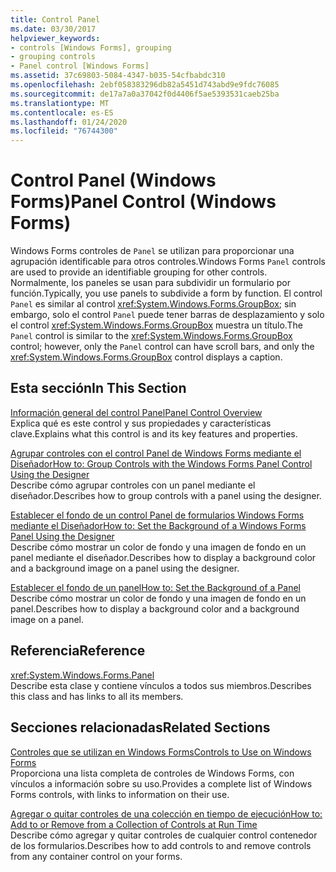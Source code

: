 ```yaml
---
title: Control Panel
ms.date: 03/30/2017
helpviewer_keywords:
- controls [Windows Forms], grouping
- grouping controls
- Panel control [Windows Forms]
ms.assetid: 37c69803-5084-4347-b035-54cfbabdc310
ms.openlocfilehash: 2ebf058383296db82a5451d743abd9e9fdc76085
ms.sourcegitcommit: de17a7a0a37042f0d4406f5ae5393531caeb25ba
ms.translationtype: MT
ms.contentlocale: es-ES
ms.lasthandoff: 01/24/2020
ms.locfileid: "76744300"
---
```

# <a name="panel-control-windows-forms"></a><span data-ttu-id="0042d-102">Control Panel (Windows Forms)</span><span class="sxs-lookup"><span data-stu-id="0042d-102">Panel Control (Windows Forms)</span></span>
<span data-ttu-id="0042d-103">Windows Forms controles de `Panel` se utilizan para proporcionar una agrupación identificable para otros controles.</span><span class="sxs-lookup"><span data-stu-id="0042d-103">Windows Forms `Panel` controls are used to provide an identifiable grouping for other controls.</span></span> <span data-ttu-id="0042d-104">Normalmente, los paneles se usan para subdividir un formulario por función.</span><span class="sxs-lookup"><span data-stu-id="0042d-104">Typically, you use panels to subdivide a form by function.</span></span> <span data-ttu-id="0042d-105">El control `Panel` es similar al control <xref:System.Windows.Forms.GroupBox>; sin embargo, solo el control `Panel` puede tener barras de desplazamiento y solo el control <xref:System.Windows.Forms.GroupBox> muestra un título.</span><span class="sxs-lookup"><span data-stu-id="0042d-105">The `Panel` control is similar to the <xref:System.Windows.Forms.GroupBox> control; however, only the `Panel` control can have scroll bars, and only the <xref:System.Windows.Forms.GroupBox> control displays a caption.</span></span>  
  
## <a name="in-this-section"></a><span data-ttu-id="0042d-106">Esta sección</span><span class="sxs-lookup"><span data-stu-id="0042d-106">In This Section</span></span>  
 [<span data-ttu-id="0042d-107">Información general del control Panel</span><span class="sxs-lookup"><span data-stu-id="0042d-107">Panel Control Overview</span></span>](panel-control-overview-windows-forms.md)  
 <span data-ttu-id="0042d-108">Explica qué es este control y sus propiedades y características clave.</span><span class="sxs-lookup"><span data-stu-id="0042d-108">Explains what this control is and its key features and properties.</span></span>  
  
 [<span data-ttu-id="0042d-109">Agrupar controles con el control Panel de Windows Forms mediante el Diseñador</span><span class="sxs-lookup"><span data-stu-id="0042d-109">How to: Group Controls with the Windows Forms Panel Control Using the Designer</span></span>](group-controls-with-wf-panel-control-using-the-designer.md)  
 <span data-ttu-id="0042d-110">Describe cómo agrupar controles con un panel mediante el diseñador.</span><span class="sxs-lookup"><span data-stu-id="0042d-110">Describes how to group controls with a panel using the designer.</span></span>  
  
 [<span data-ttu-id="0042d-111">Establecer el fondo de un control Panel de formularios Windows Forms mediante el Diseñador</span><span class="sxs-lookup"><span data-stu-id="0042d-111">How to: Set the Background of a Windows Forms Panel Using the Designer</span></span>](how-to-set-the-background-of-a-windows-forms-panel-using-the-designer.md)  
 <span data-ttu-id="0042d-112">Describe cómo mostrar un color de fondo y una imagen de fondo en un panel mediante el diseñador.</span><span class="sxs-lookup"><span data-stu-id="0042d-112">Describes how to display a background color and a background image on a panel using the designer.</span></span>  
  
 [<span data-ttu-id="0042d-113">Establecer el fondo de un panel</span><span class="sxs-lookup"><span data-stu-id="0042d-113">How to: Set the Background of a Panel</span></span>](how-to-set-the-background-of-a-windows-forms-panel.md)  
 <span data-ttu-id="0042d-114">Describe cómo mostrar un color de fondo y una imagen de fondo en un panel.</span><span class="sxs-lookup"><span data-stu-id="0042d-114">Describes how to display a background color and a background image on a panel.</span></span>  
  
## <a name="reference"></a><span data-ttu-id="0042d-115">Referencia</span><span class="sxs-lookup"><span data-stu-id="0042d-115">Reference</span></span>  
 <xref:System.Windows.Forms.Panel>  
 <span data-ttu-id="0042d-116">Describe esta clase y contiene vínculos a todos sus miembros.</span><span class="sxs-lookup"><span data-stu-id="0042d-116">Describes this class and has links to all its members.</span></span>  
  
## <a name="related-sections"></a><span data-ttu-id="0042d-117">Secciones relacionadas</span><span class="sxs-lookup"><span data-stu-id="0042d-117">Related Sections</span></span>  
 [<span data-ttu-id="0042d-118">Controles que se utilizan en Windows Forms</span><span class="sxs-lookup"><span data-stu-id="0042d-118">Controls to Use on Windows Forms</span></span>](controls-to-use-on-windows-forms.md)  
 <span data-ttu-id="0042d-119">Proporciona una lista completa de controles de Windows Forms, con vínculos a información sobre su uso.</span><span class="sxs-lookup"><span data-stu-id="0042d-119">Provides a complete list of Windows Forms controls, with links to information on their use.</span></span>  
  
 [<span data-ttu-id="0042d-120">Agregar o quitar controles de una colección en tiempo de ejecución</span><span class="sxs-lookup"><span data-stu-id="0042d-120">How to: Add to or Remove from a Collection of Controls at Run Time</span></span>](how-to-add-to-or-remove-from-a-collection-of-controls-at-run-time.md)  
 <span data-ttu-id="0042d-121">Describe cómo agregar y quitar controles de cualquier control contenedor de los formularios.</span><span class="sxs-lookup"><span data-stu-id="0042d-121">Describes how to add controls to and remove controls from any container control on your forms.</span></span>
